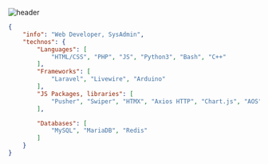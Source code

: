 ![header](https://capsule-render.vercel.app/api?type=waving&color=auto&height=220&section=header&text=Anas&fontSize=60&animation=fadeIn&fontAlignY=38&desc=Web%20Development%20%2F%20SysAdmin&descAlignY=51&descAlign=62)

```json
{
    "info": "Web Developer, SysAdmin",
    "technos": {
        "Languages": [
            "HTML/CSS", "PHP", "JS", "Python3", "Bash", "C++"
        ],
        "Frameworks": [ 
            "Laravel", "Livewire", "Arduino"
        ],
        "JS Packages, libraries": [
            "Pusher", "Swiper", "HTMX", "Axios HTTP", "Chart.js", "AOS"
        ],

        "Databases": [
            "MySQL", "MariaDB", "Redis"
        ]
    }
}
```
